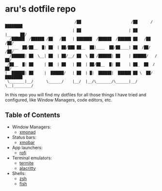 # aru's dotfile repo

```text
                                /██                       /██      /████████
                               | ██                      | ██     |_____ ██/
  /██████  /██████ /██   /██   | ███████  /██████  /██████ ██   /██    /██/
 |____  ██/██__  █| ██  | ██/███ ██__  ██|____  ██/██____| ██  /██/   /██/
  /██████| ██  \__| ██  | ██/__/ ██  \ ██ /██████| ██    | ██████/   /██/
 /██__  █| ██     | ██  | ██   | ██  | ██/██__  █| ██    | ██_  ██  /██/
|  ██████| ██     |  ██████/   | ██  | █|  ██████|  ██████ ██ \  ██/████████
 \_______|__/      \______/    |__/  |__/\_______/\______|__/  \__|________/
```

In this repo you will find my dotfiles for all those things I have tried and
configured, like Window Managers, code editors, etc.

## Table of Contents

- Window Managers:
  - [xmonad](./xmonad/)
- Status bars:
  - [xmobar](./xmobar/)
- App launchers:
  - [rofi](./rofi/)
- Terminal emulators:
  - [termite](./termite/)
  - [alacritty](./alacritty)
- Shells:
  - [zsh](./zsh/)
  - [fish](./fish/)

